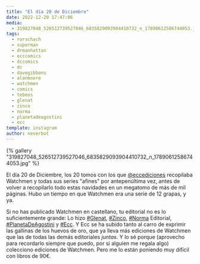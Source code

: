 ```yaml
---
title: "El día 20 de Diciembre"
date: 2022-12-20 17:47:06
media: 
  - 319827048_526512739527046_6835829093904410732_n_17890612586744053.jpg
tags: 
  - rorschach
  - superman
  - drmanhattan
  - ecccomics
  - dccomics
  - dc
  - davegibbons
  - alanmoore
  - watchmen
  - comics
  - tebeos
  - glenat
  - zinco
  - norma
  - planetadeagostini
  - ecc
template: instagram
author: neverbot
---
```


{% gallery "319827048_526512739527046_6835829093904410732_n_17890612586744053.jpg" %}

El día 20 de Diciembre, los 20 tomos con los que [@eccediciones](https://instagram.com/eccediciones) recopilaba Watchmen y todas sus series "afines" por antepenúltima vez, antes de volver a recopilarlo todo estas navidades en un megatomo de más de mil páginas. Hubo un tiempo en que Watchmen era una serie de 12 grapas, y ya.

Si no has publicado Watchmen en castellano, tu editorial no es lo suficientemente grande: Lo hizo [#Glenat](/tags/glenat), [#Zinco](/tags/zinco), [#Norma](/tags/norma) Editorial, [#PlanetaDeAgostini](/tags/planetadeagostini) y [#Ecc](/tags/ecc). Y Ecc se ha subido tanto al carro de exprimir las gallinas de los huevos de oro, que ya lleva más ediciones de Watchmen que las de todas las demás editoriales _juntas_. Y lo sé porque (aprovecho para recordarlo siempre que puedo, por si alguien me regala algo) colecciono ediciones de Watchmen. Pero me lo están poniendo muy difícil con libros de 90€.
